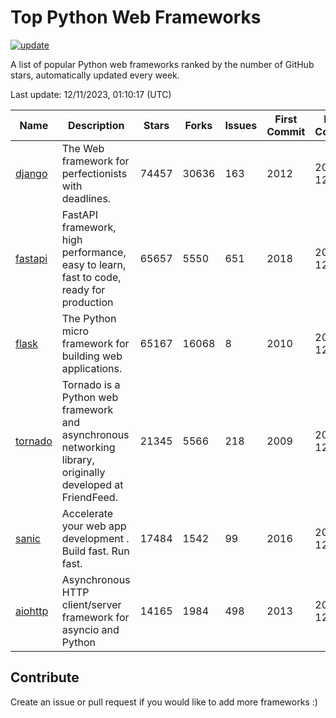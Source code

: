 # Top Python Web Frameworks

[![update](https://github.com/sunnysid3up/python-web-frameworks/actions/workflows/update.yml/badge.svg)](https://github.com/sunnysid3up/python-web-frameworks/actions/workflows/update.yml)

A list of popular Python web frameworks ranked by the number of GitHub stars, automatically updated every week.

Last update: 12/11/2023, 01:10:17 (UTC)

| Name          | Description          | Stars                     | Forks          | Issues               | First Commit        | Last Commit         |
|---------------|----------------------|---------------------------|----------------|----------------------|---------------------|---------------------|
| [django](https://github.com/django/django) | The Web framework for perfectionists with deadlines. | 74457 | 30636 | 163 | 2012 | 2023-12-10 |
| [fastapi](https://github.com/tiangolo/fastapi) | FastAPI framework, high performance, easy to learn, fast to code, ready for production | 65657 | 5550 | 651 | 2018 | 2023-12-11 |
| [flask](https://github.com/pallets/flask) | The Python micro framework for building web applications. | 65167 | 16068 | 8 | 2010 | 2023-12-10 |
| [tornado](https://github.com/tornadoweb/tornado) | Tornado is a Python web framework and asynchronous networking library, originally developed at FriendFeed. | 21345 | 5566 | 218 | 2009 | 2023-12-10 |
| [sanic](https://github.com/sanic-org/sanic) |  Accelerate your web app development . Build fast. Run fast. | 17484 | 1542 | 99 | 2016 | 2023-12-10 |
| [aiohttp](https://github.com/aio-libs/aiohttp) | Asynchronous HTTP client/server framework for asyncio and Python | 14165 | 1984 | 498 | 2013 | 2023-12-11 |

## Contribute 

Create an issue or pull request if you would like to add more frameworks :)